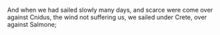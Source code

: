 And when we had sailed slowly many days, and scarce were come over against Cnidus, the wind not suffering us, we sailed under Crete, over against Salmone;
